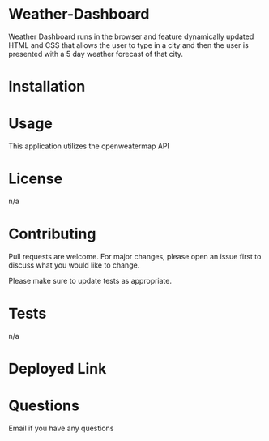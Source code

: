 # Weather-Dashboard
Weather Dashboard runs in the browser and feature dynamically updated HTML and CSS that allows the user to type in a city and then the user is presented with a 5 day weather forecast of that city. 

# Installation 

# Usage 
This application utilizes the openweatermap API

# License 
n/a

# Contributing 
Pull requests are welcome. For major changes, please open an issue first to discuss what you would like to change.

Please make sure to update tests as appropriate.

# Tests 
n/a

# Deployed Link 

# Questions
Email if you have any questions 